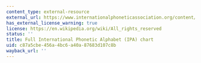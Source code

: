 ```yaml
---
content_type: external-resource
external_url: https://www.internationalphoneticassociation.org/content/full-ipa-chart
has_external_license_warning: true
license: https://en.wikipedia.org/wiki/All_rights_reserved
status: ''
title: Full International Phonetic Alphabet (IPA) chart
uid: c87a5cbe-456a-4bc6-a40a-87683d107c8b
wayback_url: ''
---
```

